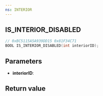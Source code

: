 ```yaml
---
ns: INTERIOR
---
```

## IS_INTERIOR_DISABLED

```c
// 0xBC5115A5A939DD15 0x81F34C71
BOOL IS_INTERIOR_DISABLED(int interiorID);
```


## Parameters
* **interiorID**: 

## Return value
